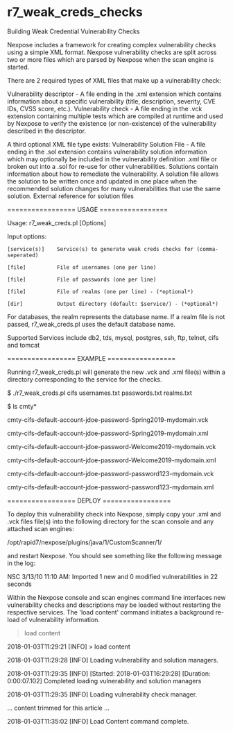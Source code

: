 # r7_weak_creds_checks
Building Weak Credential Vulnerability Checks

Nexpose includes a framework for creating complex vulnerability checks using a simple XML format. 
Nexpose vulnerability checks are split across two or more files which are parsed by Nexpose when the scan engine is started.

There are 2 required types of XML files that make up a vulnerability check:

Vulnerability descriptor - A file ending in the .xml extension which contains information about a specific vulnerability (title, description, severity, CVE IDs, CVSS score, etc.).
Vulnerability check - A file ending in the .vck extension containing multiple tests which are compiled at runtime and used by Nexpose to verify the existence (or non-existence) of the vulnerability described in the descriptor.

A third optional XML file type exists:
Vulnerability Solution File - A file ending in the .sol extension contains vulnerability solution information which may optionally be included in the vulnerability definition .xml file or broken out into a .sol for re-use for other vulnerabilities. Solutions contain information about how to remediate the vulnerability. A solution file allows the solution to be written once and updated in one place when the recommended solution changes for many vulnerabilities that use the same solution.
External reference for solution files

================= USAGE =================

Usage: r7_weak_creds.pl [Options]

Input options:
    
    [service(s)]    Service(s) to generate weak creds checks for (comma-seperated)
    
    [file]          File of usernames (one per line)
    
    [file]          File of passwords (one per line)
    
    [file]          File of realms (one per line) - (*optional*)
    
    [dir]           Output directory (default: $service/) - (*optional*)

For databases, the realm represents the database name. 
If a realm file is not passed, r7_weak_creds.pl uses the default database name.

Supported Services include db2, tds, mysql, postgres, ssh, ftp, telnet, cifs and tomcat

================= EXAMPLE =================

Running r7_weak_creds.pl will generate the new .vck and .xml file(s) within a directory corresponding to the service for the checks.

$ ./r7_weak_creds.pl cifs usernames.txt passwords.txt realms.txt

$ ls cmty*

cmty-cifs-default-account-jdoe-password-Spring2019-mydomain.vck

cmty-cifs-default-account-jdoe-password-Spring2019-mydomain.xml

cmty-cifs-default-account-jdoe-password-Welcome2019-mydomain.vck

cmty-cifs-default-account-jdoe-password-Welcome2019-mydomain.xml

cmty-cifs-default-account-jdoe-password-password123-mydomain.vck

cmty-cifs-default-account-jdoe-password-password123-mydomain.xml

================= DEPLOY =================

To deploy this vulnerability check into Nexpose, simply copy your .xml and .vck files file(s) into the following directory for the scan console and any attached scan engines:

/opt/rapid7/nexpose/plugins/java/1/CustomScanner/1/

and restart Nexpose. You should see something like the following message in the log:

NSC  3/13/10 11:10 AM: Imported 1 new and 0 modified vulnerabilities in 22 seconds

Within the Nexpose console and scan engines command line interfaces new vulnerability checks and descriptions may be loaded without restarting the respective services. The 'load content' command initiates a background re-load of vulnerability information.

> load content

2018-01-03T11:29:21 [INFO] > load content

2018-01-03T11:29:28 [INFO] Loading vulnerability and solution managers.

2018-01-03T11:29:35 [INFO] [Started: 2018-01-03T16:29:28] [Duration: 0:00:07.102] Completed loading vulnerability and solution managers

2018-01-03T11:29:35 [INFO] Loading vulnerability check manager.

... content trimmed for this article ...

2018-01-03T11:35:02 [INFO] Load Content command complete.

